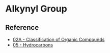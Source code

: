 # Alkynyl Group

## Reference

* [02A - Classification of Organic Compounds](../../../../00%20-%20Summary/SCCH134%20-%20Organic%20Chemistry%20for%20Medical%20Science/02A%20-%20Classification%20of%20Organic%20Compounds.md)
* [05 - Hydrocarbons](../../../../00%20-%20Summary/SCCH134%20-%20Organic%20Chemistry%20for%20Medical%20Science/05%20-%20Hydrocarbons.md)
